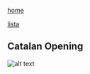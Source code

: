 [home](/zaliczeniowe1awww/)

[lista](/zaliczeniowe1awww/lista/)

## Catalan Opening

![alt text](https://www.thechesswebsite.com/wp-content/uploads/2013/03/catalan-opening-featured1.jpg "Catalan Opening")
